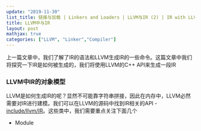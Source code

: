 ```yaml
---
update: "2019-11-30"
list_title: 链接与加载 | Linkers and Loaders | LLVM与IR (2) | IR with LLVM Part 2
title: LLVM中与IR
layout: post
mathjax: true
categories: ["LLVM", "Linker","Compiler"]
---
```


上一篇文章中，我们了解了IR的语法和LLVM生成IR的一些命令。这篇文章中我们将探究一下IR是如何被生成的，我们将使用LLVM的C++ API来生成一段IR

### LLVM中IR的对象模型

LLVM是如何生成IR的呢？显然不可能靠字符串拼接，因此在内存中，LLVM必然需要对IR进行建模。我们可以在LLVM的源码中找到IR相关的API - [include/llvm/IR](https://github.com/llvm/llvm-project/tree/master/llvm/include/llvm/IR)。这些类中，我们需要重点关注下面几个

- Module



